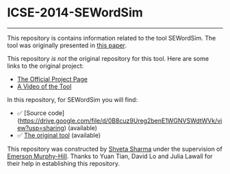 # ICSE-2014-SEWordSim


***

This repository is contains information related to the tool SEWordSim. The tool was originally presented in [this paper](http://dl.acm.org/citation.cfm?doid=2591062.2591071).

This repository _is not_ the original repository for this tool. Here are some links to the original project:
* [The Official Project Page](http://goo.gl/BVEAs8)
* [A Video of the Tool](http://goo.gl/dyNwyb)

In this repository, for SEWordSim you will find:
* :white_check_mark: [Source code] (https://drive.google.com/file/d/0B8cuz9Ureg2benE1WGNVSWdtWVk/view?usp=sharing) (available)
* :white_check_mark: [The original tool](https://github.com/SoftwareEngineeringToolDemos/ICSE-2014-SEWordSim/blob/master/bin/SEWordSim.jar) (available)

This repository was constructed by [Shveta Sharma](https://github.com/shveta08) under the supervision of [Emerson Murphy-Hill](https://github.com/CaptainEmerson). Thanks to Yuan Tian, David Lo and Julia Lawall for their help in establishing this repository. 
